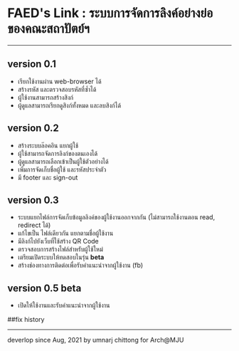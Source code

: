 # FAED's Link : ระบบการจัดการลิงค์อย่างย่อ ของคณะสถาปัตย์ฯ
---

## version 0.1
- เรียกใช้งานผ่าน web-browser ได้
- สร้างรหัส และตรวจสอบรหัสที่ซ้ำได้
- ผู้ใช้งานสามารถสร้างสิงก์
- ผู้ดูแลสามารถเรียกดูสิงก์ทั้งหมด และลบสิงก์ได้

## version 0.2
- สร้างระบบล๊อคอิน แยกผู้ใช้
- ผู้ใช้สามารถจัดการลิงก์ของตนเองได้
- ผู้ดูแลสามารถเลือกเข้าเป็นผู้ใช้ตัวอย่างได้ 
- เพิ่มการจัดเก็บชื่อผู้ใช้ และรหัสประจำตัว
- มี footer และ sign-out

## version 0.3
- ระบบแยกไฟล์การจัดเก็บข้อมูลลิงค์ของผู้ใช้งานออกจากกัน (ไม่สามารถใช้งานตอน read, redirect ได้)
- แก้ไขเป็น ไฟล์เดียวกัน แยกตามชื่อผู้ใช้งาน
- มีลิงก์ไปยังเว็บที่ใช้สร้าง QR Code
- ตรวจสอบการสร้างไฟล์สำหรับผู้ใช้ใหม่
- เตรียมเปิดระบบให้ทดสอบในรุ่น **beta**
- สร้างช่องทางการติดต่อเพื่อรับคำแนะนำจากผู้ใช้งาน (fb)

## version 0.5 beta
- เปิดให้ใช้งานและรับคำแนะนำจากผู้ใช้งาน

##fix history


---

deverlop since Aug, 2021 by umnarj chittong
for Arch@MJU
